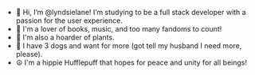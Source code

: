 - 👋  Hi, I’m @lyndsielane! I’m studying to be a full stack developer with a passion for the user experience. 
- 👀  I'm a lover of books, music, and too many fandoms to count!
- 🌱  I'm also a hoarder of plants. 
- 🐶 I have 3 dogs and want for more (got tell my husband I need more, please).
- ☮ I'm a hippie Hufflepuff that hopes for peace and unity for all beings!

<!---
lyndsielane/lyndsielane is a ✨ special ✨ repository because its `README.md` (this file) appears on your GitHub profile.
You can click the Preview link to take a look at your changes.
--->
